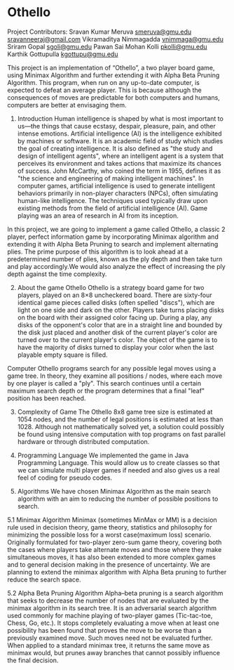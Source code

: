 # Othello
Project Contributors:
Sravan Kumar Meruva smeruva@gmu.edu sravanneeraj@gmail.com
Vikramaditya Nimmagadda vnimmaga@gmu.edu
Sriram Gopal sgoli@gmu.edu
Pawan Sai Mohan Kolli pkolli@gmu.edu
Karthik Gottupulla kgottupu@gmu.edu

This project is an implementation of “Othello”, a two player board game, using Minimax Algorithm and further extending it with Alpha Beta Pruning Algorithm. This program, when run on any up-to-date computer, is expected to defeat an average player. This is because although the consequences of moves are predictable for both computers and humans, computers are better at envisaging them.


1. Introduction
Human intelligence is shaped by what is most important to us—the things that cause ecstasy, despair, pleasure, pain, and other intense emotions. Artificial intelligence (AI) is the intelligence exhibited by machines or software. It is an academic field of study which studies the goal of creating intelligence. It is also defined as "the study and design of intelligent agents", where an intelligent agent is a system that perceives its environment and takes actions that maximize its chances of success. John McCarthy, who coined the term in 1955, defines it as "the science and engineering of making intelligent machines". In computer games, artificial intelligence is used to generate intelligent behaviors primarily in non-player characters (NPCs), often simulating human-like intelligence. The techniques used typically draw upon existing methods from the field of artificial intelligence (AI). Game playing was an area of research in AI from its inception.

In this project, we are going to implement a game called Othello, a classic 2 player, perfect information game by incorporating Minimax algorithm and extending it with Alpha Beta Pruning to search and implement alternating plies. The prime purpose of this algorithm is to look ahead at a predetermined number of plies, known as the ply depth and then take turn and play accordingly.We would also analyze the effect of increasing the ply depth against the time complexity.

2. About the game Othello
Othello is a strategy board game for two players, played on an 8×8 uncheckered board. There are sixty-four identical game pieces called disks (often spelled "discs"), which are light on one side and dark on the other. Players take turns placing disks on the board with their assigned color facing up. During a play, any disks of the opponent's color that are in a straight line and bounded by the disk just placed and another disk of the current player's color are turned over to the current player's color.
The object of the game is to have the majority of disks turned to display your color when the last playable empty square is filled.

Computer Othello programs search for any possible legal moves using a game tree. In theory, they examine all positions / nodes, where each move by one player is called a "ply". This search continues until a certain maximum search depth or the program determines that a final "leaf" position has been reached.

3. Complexity of Game
The Othello 8x8 game tree size is estimated at 1054 nodes, and the number of legal positions is estimated at less than 1028. Although not mathematically solved yet, a solution could possibly be found using intensive computation with top programs on fast parallel hardware or through distributed computation.

4. Programming Language
We implemented the game in Java Programming Language. This would allow us to create classes so that we can simulate multi player games if needed and also gives us a real feel of coding for pseudo codes.

5. Algorithms
We have chosen Minimax Algorithm as the main search algorithm with an aim to reducing the number of possible positions to
search.

5.1 Minimax Algorithm
Minimax (sometimes MinMax or MM) is a decision rule used in decision theory, game theory, statistics and philosophy for minimizing the possible loss for a worst case(maximum loss) scenario. Originally formulated for two-player zero-sum game theory, covering both the cases where players take alternate moves and those where they make simultaneous moves, it has also been extended to more complex games and to general decision making in the presence of uncertainty. We are planning to extend the minimax algorithm with Alpha Beta pruning to further reduce the search space.

5.2 Alpha Beta Pruning Algorithm
Alpha–beta pruning is a search algorithm that seeks to decrease the number of nodes that are evaluated by the minimax algorithm in its
search tree. It is an adversarial search algorithm used commonly for machine playing of two-player games (Tic-tac-toe, Chess, Go, etc.). It stops completely evaluating a move when at least one possibility has been found that proves the move to be worse than a previously examined move. Such moves need not be evaluated further. When applied to a standard minimax tree, it returns the same move as minimax would, but prunes away branches that cannot possibly influence the final decision.
